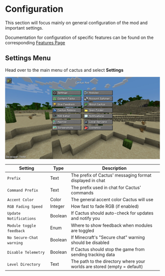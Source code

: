 # Configuration

This section will focus mainly on general configuration of the mod and important settings.

Documentation for configuration of specific features can be found on the corresponding [Features Page](/features)

## Settings Menu
Head over to the main menu of cactus and select **Settings**

![Settings](/static/options_main.webp)

| Setting | Type | Description |
|---|---|---|
| `Prefix` | Text | The prefix of Cactus' messaging format displayed in chat |
| `Command Prefix` | Text | The prefix used in chat for Cactus' commands |
| `Accent Color` | Color | The general accent color Cactus will use |
| `RGB Fading Speed` | Integer | How fast to fade RGB (if enabled) |
| `Update Notifications` | Boolean | If Cactus should auto-check for updates and notify you |
| `Module toggle feedback` | Enum | Where to show feedback when modules are toggled |
| `No Secure-Chat warning` | Boolean | If Minecraft's "Secure chat" warning should be disabled |
| `Disable Telemetry` | Boolean | If Cactus should stop the game from sending tracking data |
| `Level Directory` | Text | The path to the directory where your worlds are stored (empty = default) |